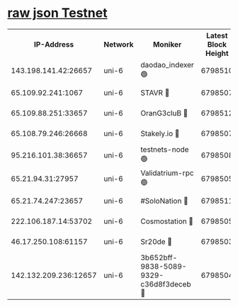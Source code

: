 [raw json Testnet](https://rpc-check.junot.stavr.tech/junot/rpc-junot-result.json)
=


<table><tr><th>IP-Address</th><th>Network</th><th>Moniker</th><th>Latest Block Height</th><th>Earliest Block Height</th><th>Catching Up</th><th>Tx Index</th><th>Voting Power</th><th>Scan Time</th></tr><tr><td>143.198.141.42:26657</td><td>uni-6</td><td>daodao_indexer 🟢</td><td>6798510</td><td>1</td><td>False</td><td>off</td><td>0</td><td>2024-01-06T21:01:08.310620818UTC</td></tr><tr><td>65.109.92.241:1067</td><td>uni-6</td><td>STAVR 🔴</td><td>6798507</td><td>1138541</td><td>False</td><td>on</td><td>6042</td><td>2024-01-06T21:00:57.875040099UTC</td></tr><tr><td>65.109.88.251:33657</td><td>uni-6</td><td>OranG3cluB 🔴</td><td>6798512</td><td>1138541</td><td>False</td><td>on</td><td>11</td><td>2024-01-06T21:01:10.869855319UTC</td></tr><tr><td>65.108.79.246:26668</td><td>uni-6</td><td>Stakely.io 🔴</td><td>6798507</td><td>1570872</td><td>False</td><td>on</td><td>1358933</td><td>2024-01-06T21:00:58.329589047UTC</td></tr><tr><td>95.216.101.38:36657</td><td>uni-6</td><td>testnets-node 🟢</td><td>6798508</td><td>1615130</td><td>False</td><td>on</td><td>0</td><td>2024-01-06T21:01:00.788857411UTC</td></tr><tr><td>65.21.94.31:27957</td><td>uni-6</td><td>Validatrium-rpc 🟢</td><td>6798505</td><td>2943363</td><td>False</td><td>on</td><td>0</td><td>2024-01-06T21:00:53.334074047UTC</td></tr><tr><td>65.21.74.247:23657</td><td>uni-6</td><td>#SoloNation 🔴</td><td>6798511</td><td>5208001</td><td>False</td><td>on</td><td>112</td><td>2024-01-06T21:01:07.319712033UTC</td></tr><tr><td>222.106.187.14:53702</td><td>uni-6</td><td>Cosmostation 🔴</td><td>6798505</td><td>5344501</td><td>False</td><td>on</td><td>110003</td><td>2024-01-06T21:00:50.914389211UTC</td></tr><tr><td>46.17.250.108:61157</td><td>uni-6</td><td>Sr20de 🔴</td><td>6798503</td><td>6419777</td><td>False</td><td>on</td><td>28</td><td>2024-01-06T21:00:45.702091912UTC</td></tr><tr><td>142.132.209.236:12657</td><td>uni-6</td><td>3b652bff-9838-5089-9329-c36d8f3deceb 🔴</td><td>6798504</td><td>6791280</td><td>False</td><td>on</td><td>157563</td><td>2024-01-06T21:00:49.451113091UTC</td></tr></table>
